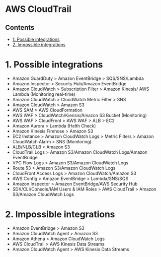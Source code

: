 # AWS CloudTrail<!-- omit in toc -->

## Contents <!-- omit in toc -->

- [1. Possible integrations](#1-possible-integrations)
- [2. Impossible integrations](#2-impossible-integrations)

# 1. Possible integrations

- Amazon GuardDuty > Amazon EventBridge > SQS/SNS/Lambda
- Amazon Inspector > Security Hub/Amazon EventBridge
- Amazon CloudWatch > Subscription Filter > Amazon Kinesis/ AWS Lambda (Monitoring real-time)
- Amazon CloudWatch > CloudWatch Metric Filter > SNS
- Amazon CloudWatch > Amazon S3
- AWS SAM > AWS CloudFormation
- AWS WAF > CloudWatch/Kiensis/Amazon S3 Bucket (Monitoring)
- AWS WAF > CloudFront > AWS WAF > ALB > EC2
- Amazon Aurora > Lambda (Helth Check)
- Amazon Kinesis Firehose > Amazon S3
- EC2 Instance > Amazon CloudWatch Logs > Metric Filters > Amazon CloudWatch Alarm > SNS (Monitoring)
- ALB/NLB/CLB > Amazon S3
- CloudTrail Logs > Amazon S3/Amazon CloudWatch Logs/Amazon EventBridge
- VPC Flow Logs > Amazon S3/Amazon CloudWatch Logs
- Route 53 > Amazon S3/Amazon CloudWatch Logs
- CloudFront Access Logs > Amazon CloudWatch/Amazon S3
- AWS Config > Amazon EventBridge > Lambda/SNS/SQS
- Amazon Inspector > Amazon EventBridge/AWS Security Hub
- SDK/CLI/Console/IAM Users & IAM Roles > AWS CloudTrail > Amazon S3/Amazon CloudWatch Logs

# 2. Impossible integrations

- Amazon EventBridge > Amazon S3
- Amazon CloudWatch Agent > Amazon S3
- Amazon Athena > Amazon CloudWatch Logs
- AWS CloudTrail > AWS Kinesis Data Streams
- Amazon CloudWatch Agent > AWS Kinesis Data Streams
